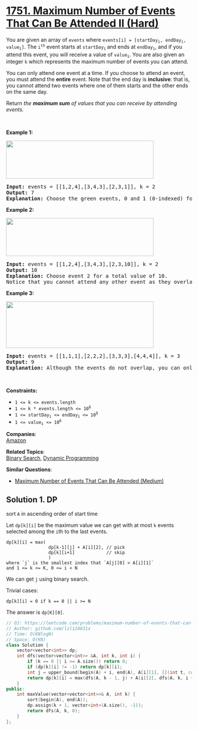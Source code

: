 # [1751. Maximum Number of Events That Can Be Attended II (Hard)](https://leetcode.com/problems/maximum-number-of-events-that-can-be-attended-ii/)

<p>You are given an array of <code>events</code> where <code>events[i] = [startDay<sub>i</sub>, endDay<sub>i</sub>, value<sub>i</sub>]</code>. The <code>i<sup>th</sup></code> event starts at <code>startDay<sub>i</sub></code><sub> </sub>and ends at <code>endDay<sub>i</sub></code>, and if you attend this event, you will receive a value of <code>value<sub>i</sub></code>. You are also given an integer <code>k</code> which represents the maximum number of events you can attend.</p>

<p>You can only attend one event at a time. If you choose to attend an event, you must attend the <strong>entire</strong> event. Note that the end day is <strong>inclusive</strong>: that is, you cannot attend two events where one of them starts and the other ends on the same day.</p>

<p>Return <em>the <strong>maximum sum</strong> of values that you can receive by attending events.</em></p>

<p>&nbsp;</p>
<p><strong>Example 1:</strong></p>

<p><img alt="" src="https://assets.leetcode.com/uploads/2021/01/10/screenshot-2021-01-11-at-60048-pm.png" style="width: 400px; height: 103px;"></p>

<pre><strong>Input:</strong> events = [[1,2,4],[3,4,3],[2,3,1]], k = 2
<strong>Output:</strong> 7
<strong>Explanation: </strong>Choose the green events, 0 and 1 (0-indexed) for a total value of 4 + 3 = 7.</pre>

<p><strong>Example 2:</strong></p>

<p><img alt="" src="https://assets.leetcode.com/uploads/2021/01/10/screenshot-2021-01-11-at-60150-pm.png" style="width: 400px; height: 103px;"></p>

<pre><strong>Input:</strong> events = [[1,2,4],[3,4,3],[2,3,10]], k = 2
<strong>Output:</strong> 10
<strong>Explanation:</strong> Choose event 2 for a total value of 10.
Notice that you cannot attend any other event as they overlap, and that you do <strong>not</strong> have to attend k events.</pre>

<p><strong>Example 3:</strong></p>

<p><strong><img alt="" src="https://assets.leetcode.com/uploads/2021/01/10/screenshot-2021-01-11-at-60703-pm.png" style="width: 400px; height: 126px;"></strong></p>

<pre><strong>Input:</strong> events = [[1,1,1],[2,2,2],[3,3,3],[4,4,4]], k = 3
<strong>Output:</strong> 9
<strong>Explanation:</strong> Although the events do not overlap, you can only attend 3 events. Pick the highest valued three.</pre>

<p>&nbsp;</p>
<p><strong>Constraints:</strong></p>

<ul>
	<li><code>1 &lt;= k &lt;= events.length</code></li>
	<li><code>1 &lt;= k * events.length &lt;= 10<sup>6</sup></code></li>
	<li><code>1 &lt;= startDay<sub>i</sub> &lt;= endDay<sub>i</sub> &lt;= 10<sup>9</sup></code></li>
	<li><code>1 &lt;= value<sub>i</sub> &lt;= 10<sup>6</sup></code></li>
</ul>


**Companies**:  
[Amazon](https://leetcode.com/company/amazon)

**Related Topics**:  
[Binary Search](https://leetcode.com/tag/binary-search/), [Dynamic Programming](https://leetcode.com/tag/dynamic-programming/)

**Similar Questions**:
* [Maximum Number of Events That Can Be Attended (Medium)](https://leetcode.com/problems/maximum-number-of-events-that-can-be-attended/)

## Solution 1. DP

sort `A` in ascending order of start time

Let `dp[k][i]` be the maximum value we can get with at most `k` events selected among the `i`th to the last events.

```
dp[k][i] = max(
                dp[k-1][j] + A[i][2], // pick
                dp[k][i+1]            // skip
                )
where `j` is the smallest index that `A[j][0] > A[i][1]`
and 1 <= k <= K, 0 <= i < N
```

We can get `j` using binary search.

Trivial cases:
```
dp[k][i] = 0 if k == 0 || i >= N
```

The answer is `dp[K][0]`.

```cpp
// OJ: https://leetcode.com/problems/maximum-number-of-events-that-can-be-attended-ii/
// Author: github.com/lzl124631x
// Time: O(KNlogN)
// Space: O(KN)
class Solution {
    vector<vector<int>> dp;
    int dfs(vector<vector<int>> &A, int k, int i) {
        if (k == 0 || i >= A.size()) return 0;
        if (dp[k][i] != -1) return dp[k][i];
        int j = upper_bound(begin(A) + i, end(A), A[i][1], [](int t, const auto &v) { return v[0] > t; }) - begin(A);
        return dp[k][i] = max(dfs(A, k - 1, j) + A[i][2], dfs(A, k, i + 1));
    }
public:
    int maxValue(vector<vector<int>>& A, int k) {
        sort(begin(A), end(A));
        dp.assign(k + 1, vector<int>(A.size(), -1));
        return dfs(A, k, 0);
    }
};
```